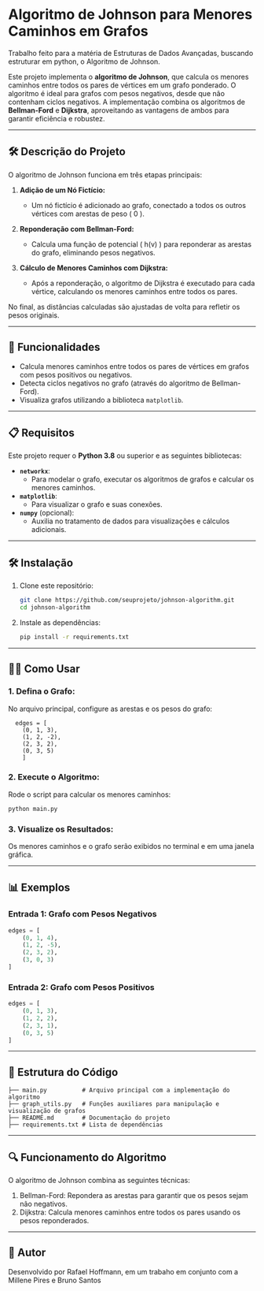 # Algoritmo de Johnson para Menores Caminhos em Grafos
Trabalho feito para a matéria de Estruturas de Dados Avançadas, buscando estruturar em python, o Algoritmo de Johnson.

Este projeto implementa o **algoritmo de Johnson**, que calcula os menores caminhos entre todos os pares de vértices em um grafo ponderado. O algoritmo é ideal para grafos com pesos negativos, desde que não contenham ciclos negativos. A implementação combina os algoritmos de **Bellman-Ford** e **Dijkstra**, aproveitando as vantagens de ambos para garantir eficiência e robustez.

---

## 🛠️ Descrição do Projeto

O algoritmo de Johnson funciona em três etapas principais:

1. **Adição de um Nó Fictício:**
   - Um nó fictício é adicionado ao grafo, conectado a todos os outros vértices com arestas de peso \( 0 \).
   
2. **Reponderação com Bellman-Ford:**
   - Calcula uma função de potencial \( h(v) \) para reponderar as arestas do grafo, eliminando pesos negativos.
   
3. **Cálculo de Menores Caminhos com Dijkstra:**
   - Após a reponderação, o algoritmo de Dijkstra é executado para cada vértice, calculando os menores caminhos entre todos os pares.

No final, as distâncias calculadas são ajustadas de volta para refletir os pesos originais.

---

## 🚀 Funcionalidades

- Calcula menores caminhos entre todos os pares de vértices em grafos com pesos positivos ou negativos.
- Detecta ciclos negativos no grafo (através do algoritmo de Bellman-Ford).
- Visualiza grafos utilizando a biblioteca `matplotlib`.

---

## 📋 Requisitos

Este projeto requer o **Python 3.8** ou superior e as seguintes bibliotecas:

- **`networkx`**:
  - Para modelar o grafo, executar os algoritmos de grafos e calcular os menores caminhos.
- **`matplotlib`**:
  - Para visualizar o grafo e suas conexões.
- **`numpy`** (opcional):
  - Auxilia no tratamento de dados para visualizações e cálculos adicionais.

---

## 🛠️ Instalação

1. Clone este repositório:
   ```bash
   git clone https://github.com/seuprojeto/johnson-algorithm.git
   cd johnson-algorithm

2. Instale as dependências:
   ```bash
   pip install -r requirements.txt
    ```

---

## 🧑‍💻 Como Usar

### 1. Defina o Grafo:
No arquivo principal, configure as arestas e os pesos do grafo:

  ```
    edges = [
      (0, 1, 3),
      (1, 2, -2),
      (2, 3, 2),
      (0, 3, 5)
      ]
  ```

### 2. Execute o Algoritmo:
Rode o script para calcular os menores caminhos:
  ```bash
  python main.py
  ```

### 3. Visualize os Resultados:
Os menores caminhos e o grafo serão exibidos no terminal e em uma janela gráfica.

---

## 📊 Exemplos
### Entrada 1: Grafo com Pesos Negativos
```python
edges = [
    (0, 1, 4),
    (1, 2, -5),
    (2, 3, 2),
    (3, 0, 3)
]
```

### Entrada 2: Grafo com Pesos Positivos
```python
edges = [
    (0, 1, 3),
    (1, 2, 2),
    (2, 3, 1),
    (0, 3, 5)
]
```

---

## 📂 Estrutura do Código
```plaintext
├── main.py          # Arquivo principal com a implementação do algoritmo
├── graph_utils.py   # Funções auxiliares para manipulação e visualização de grafos
├── README.md        # Documentação do projeto
├── requirements.txt # Lista de dependências
```

---

## 🔍 Funcionamento do Algoritmo
O algoritmo de Johnson combina as seguintes técnicas:

1. Bellman-Ford: Repondera as arestas para garantir que os pesos sejam não negativos.
2. Dijkstra: Calcula menores caminhos entre todos os pares usando os pesos reponderados.

---

## 👤 Autor
Desenvolvido por Rafael Hoffmann, em um trabaho em conjunto com a Millene Pires e Bruno Santos


